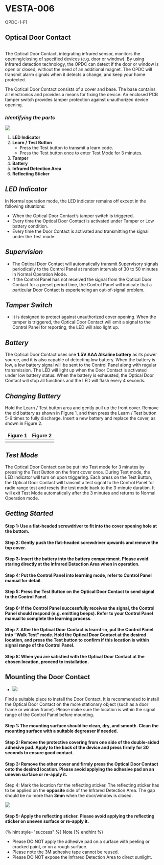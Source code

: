 # VESTA-006

OPDC-1-F1

## Optical Door Contact

<figure><img src=".gitbook/assets/image (1) (1).png" alt=""><figcaption></figcaption></figure>

The Optical Door Contact, integrating infrared sensor, monitors the opening/closing of specified devices (e.g. door or window). By using infrared detection technology, the OPDC can detect if the door or window is open or closed, without the need of an additional magnet. The OPDC will transmit alarm signals when it detects a change, and keep your home protected.

The Optical Door Contact consists of a cover and base. The base contains all electronics and provides a means for fixing the device. An enclosed PCB tamper switch provides tamper protection against unauthorized device opening.

### _**Identifying the parts**_

![](<.gitbook/assets/0 (13).png>)

1. **LED Indicator**
2. **Learn / Test Button**
   * Press the Test button to transmit a learn code.
   * Press the Test button once to enter Test Mode for 3 minutes.
3. **Tamper**
4. **Battery**
5. **Infrared Detection Area**
6. **Reflecting Sticker**

## _**LED Indicator**_

In Normal operation mode, the LED indicator remains off except in the following situations:

* When the Optical Door Contact’s tamper switch is triggered.
* Every time the Optical Door Contact is activated under Tamper or Low battery condition.
* Every time the Door Contact is activated and transmitting the signal under the Test mode.

## _**Supervision**_

* The Optical Door Contact will automatically transmit Supervisory signals periodically to the Control Panel at random intervals of 30 to 50 minutes in Normal Operation Mode.
* If the Control Panel has not received the signal from the Optical Door Contact for a preset period time, the Control Panel will indicate that a particular Door Contact is experiencing an out-of-signal problem.

## _**Tamper Switch**_

* It is designed to protect against unauthorized cover opening. When the tamper is triggered, the Optical Door Contact will emit a signal to the Control Panel for reporting, the LED will also light up.

## _**Battery**_

The Optical Door Contact uses one **1.5V AAA Alkaline battery** as its power source, and it is also capable of detecting low battery. When the battery is low, a low battery signal will be sent to the Control Panel along with regular transmission. The LED will light up when the Door Contact is activated under low battery status. When the battery is exhausted, the Optical Door Contact will stop all functions and the LED will flash every 4 seconds.

## _**Changing Battery**_

Hold the Learn / Test button area and gently pull up the front cover. Remove the old battery as shown in Figure 1, and then press the Learn / Test button 5-6 times to fully discharge. Insert a new battery and replace the cover, as shown in Figure 2.

| Figure 1                                                           | Figure 2                                                           |
| ------------------------------------------------------------------ | ------------------------------------------------------------------ |
| <img src=".gitbook/assets/1 (11).png" alt="" data-size="original"> | <img src=".gitbook/assets/2 (11).png" alt="" data-size="original"> |

## _**Test Mode**_

The Optical Door Contact can be put into Test mode for 3 minutes by pressing the Test Button on the front cover once. During Test mode, the LED indicator will turn on upon triggering. Each press on the Test Button, the Optical Door Contact will transmit a test signal to the Control Panel for radio range test and resets the test mode back to the 3-minute duration. It will exit Test Mode automatically after the 3 minutes and returns to Normal Operation mode.

## _**Getting Started**_

#### Step 1:  Use a flat-headed screwdriver to fit into the cover opening hole at the bottom.

#### Step 2:  Gently push the flat-headed screwdriver upwards and remove the top cover.

#### Step 3:  Insert the battery into the battery compartment. Please avoid staring directly at the Infrared Detection Area when in operation.

#### Step 4:  Put the Control Panel into learning mode, refer to Control Panel manual for detail.

#### Step 5:  Press the Test Button on the Optical Door Contact to send signal to the Control Panel.

#### Step 6:  If the Control Panel successfully receives the signal, the Control Panel should respond (e.g. emitting beeps). Refer to your Control Panel manual to complete the learning process.

#### Step 7:  After the Optical Door Contact is learnt-in, put the Control Panel into “**Walk Test**” mode. Hold the Optical Door Contact at the desired location, and press the Test button to confirm if this location is within signal range of the Control Panel.

#### Step 8:  When you are satisfied with the Optical Door Contact at the chosen location, proceed to installation.

## Mounting the Door Contact

* ![](<.gitbook/assets/3 (10).png>)

Find a suitable place to install the Door Contact. It is recommended to install the Optical Door Contact on the more stationary object (such as a door frame or window frame). Please make sure the location is within the signal range of the Control Panel before mounting.

#### Step 1:  The mounting surface should be clean, dry, and smooth. Clean the mounting surface with a suitable degreaser if needed.

#### Step 2:  Remove the protective covering from one side of the double-sided adhesive pad. Apply to the back of the device and press firmly for 30 seconds to ensure good contact.

#### Step 3:  Remove the other cover and firmly press the Optical Door Contact onto the desired location. Please avoid applying the adhesive pad on an uneven surface or re-apply it.

Step 4: Mark the location for the reflecting sticker. The reflecting sticker has to be applied on the **opposite** side of the Infrared Detection Area. The gap should be no more than **3mm** when the door/window is closed.

![](<.gitbook/assets/4 (11).png>)

#### Step 5:  Apply the reflecting sticker. Please avoid applying the reflecting sticker on uneven surface or re-apply it.

{% hint style="success" %}
Note
{% endhint %}

* Please DO NOT apply the adhesive pad on a surface with peeling or cracked paint, or on a rough surface.
* Please note the 3M adhesive tape cannot be reused.
* Please DO NOT expose the Infrared Detection Area to direct sunlight.

